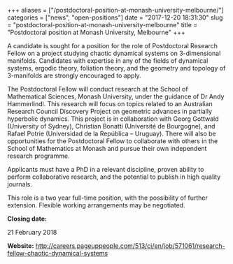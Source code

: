 +++
aliases = ["/postdoctoral-position-at-monash-university-melbourne/"]
categories = ["news", "open-positions"]
date = "2017-12-20 18:31:30"
slug = "postdoctoral-position-at-monash-university-melbourne"
title = "Postdoctoral position at Monash University, Melbourne"
+++
<div>

A candidate is sought for a position for the role of Postdoctoral
Research Fellow on a project studying <span
class="m_-1835693635451179662m_-6766006910911585787m_1916796948333396218gmail-il">chaotic</span> dynamical
systems on 3-dimensional manifolds. Candidates with expertise in any of
the fields of dynamical systems, ergodic theory, foliation theory, and
the geometry and topology of 3-manifolds are strongly encouraged to
apply.

The Postdoctoral Fellow will conduct research at the School of
Mathematical Sciences, Monash University, under the guidance of Dr Andy
Hammerlindl. This research will focus on topics related to an Australian
Research Council Discovery Project on geometric advances in partially
hyperbolic dynamics. This project is in collaboration with Georg
Gottwald (University of Sydney), Christian Bonatti (Université de
Bourgogne), and Rafael Potrie (Universidad de la República – Uruguay).
There will also be opportunities for the Postdoctoral Fellow to
collaborate with others in the School of Mathematics at Monash and
pursue their own independent research programme.

Applicants must have a PhD in a relevant discipline, proven ability to
perform collaborative research, and the potential to publish in high
quality journals.

This role is a two year full-time position, with the possibility of
further extension. Flexible working arrangements may be negotiated.

</div>

<div>

**Closing date:**

21 February 2018

</div>

<div>

</div>

<div>

**Website:**
<http://careers.pageuppeople.com/513/ci/en/job/571061/research-fellow-chaotic-dynamical-systems>

</div>
